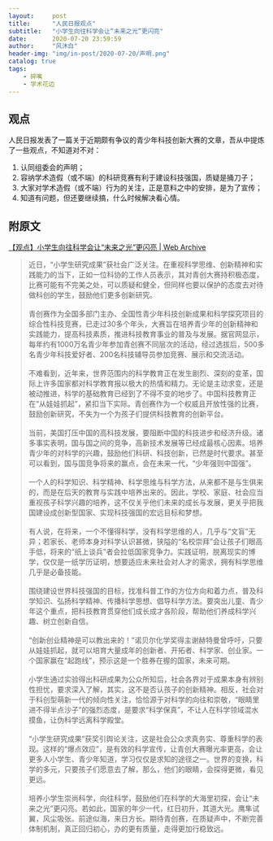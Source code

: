 ```yaml
---
layout:     post
title:      "人民日报观点"
subtitle:   "小学生向往科学会让“未来之光”更闪亮"
date:       2020-07-20 23:59:59
author:     "风沐白"
header-img: "img/in-post/2020-07-20/声明.png"
catalog: true
tags:
    - 碎嘴
    - 学术花边
---
```


## 观点

人民日报发表了一篇关于近期颇有争议的青少年科技创新大赛的文章，吾从中提炼了一些观点，不知道对不对：

1. 认同组委会的声明；
2. 容纳学术造假（或不端）的科研竞赛有利于建设科技强国，质疑是捅刀子；
3. 大家对学术造假（或不端）行为的关注，正是意料之中的安排，是为了宣传；
4. 知道有问题，但还要继续搞，什么时候解决看心情。

## 附原文

[【观点】小学生向往科学会让“未来之光”更闪亮 \| Web Archive](https://web.archive.org/web/20200720083615/http://hb.people.com.cn/n2/2020/0720/c194063-34169511.html)

>近日，“小学生研究成果”获社会广泛关注。在重视科学思维、创新精神和实践能力的当下，正如一位科协的工作人员表示，其对青创大赛持积极态度，比赛可能有不完美之处，可以质疑和健全，但同样也要以保护的态度去对待做科创的学生，鼓励他们更多创新研究。<br>  
青创赛作为全国多部门主办、全国性青少年科技创新成果和科学探究项目的综合性科技竞赛，已走过30多个年头，大赛旨在培养青少年的创新精神和实践能力，提高科技素质，推进科技教育事业的普及与发展。据官网显示，每年约有1000万名青少年参加青创赛不同层次的活动，经过选拔后，500多名青少年科技爱好者、200名科技辅导员参加竞赛、展示和交流活动。<br>  
不难看到，近年来，世界范围内的科学教育正在发生剧烈、深刻的变革，国际上许多国家都对科学教育报以极大的热情和精力。无论是主动求变，还是被动推进，科学的基础教育已经到了不得不变的地步了。中国科技教育正在“从娃娃抓起”，紧扣当下实际。青创赛作为一个权威且开放性强的比赛，鼓励创新研究，不失为一个为孩子们提供科技教育的创新平台。<br>  
当前，美国打压中国的高科技发展，要阻断中国的科技进步和经济升级。诸多事实表明，国与国之间的竞争，高新技术发展等已经成最核心因素。培养青少年的对科学的兴趣，鼓励他们科研、科技创新，已然是时代要求。甚至可以看到，国与国竞争将来的赢点，会在未来一代，“少年强则中国强”。<br>  
一个人的科学知识、科学精神、科学思维与科学方法，从来都不是与生俱来的，而是在后天的教育与实践中培养出来的。因此，学校、家庭、社会应当重视孩子科学兴趣的培养，这不仅关乎他们未来的成长与发展，更关乎把我国建设成创新型国家、实现科技强国的宏远目标和梦想。<br>  
有人说，在将来，一个不懂得科学，没有科学思维的人，几乎与“文盲”无异；若家长、老师本身对科学认识甚微，狭隘的“名校崇拜”会让孩子们眼高手低，将来的“纸上谈兵”者会拉低国家竞争力。实践证明，脱离现实的博学，仅仅是一纸学历证明，想要适应未来社会对人才的需求，拥有科学思维几乎是必备技能。<br>  
围绕建设世界科技强国的目标，找准科普工作的方位方向和着力点，普及科学知识、弘扬科学精神、传播科学思想、倡导科学方法。要突出儿童、青少年这个重点，把科技教育贯穿他们成长成才各阶段，帮助他们养成科学兴趣、树立创新自信。<br>  
“创新创业精神是可以教出来的！”诺贝尔化学奖得主谢赫特曼曾呼吁，只要从娃娃抓起，就可以培育大量成年的创新者、开拓者、科学家、创业家。一个国家赢在“起跑线”，预示这是一个胜券在握的国家，未来可期。<br>  
小学生通过实验得出科研成果为公众所知后，社会各界对于成果本身有辨别性担忧，要求深入了解，其实，这不是否认孩子的创新精神。相反，社会对于科创型萌新一代的倾向性关注，恰恰源于对科学的向往和崇敬，“眼睛里进不得半点沙子”的强烈态度，是要求“科学保真”，不让人在科学领域混水摸鱼，让伪科学远离科学殿堂。<br>  
“小学生研究成果”获奖引舆论关注，这是社会公众求真务实、尊重科学的表现。这样的“爆点效应”，是有效的科学宣传，让青创大赛曝光率更高，会让更多人小学生、青少年知道，学习仅仅是求知的途径之一。世界的变换，科学的多元，只要孩子们愿意去了解，那么，他们的眼睛，会探得更微，看见更远。<br>  
培养小学生崇尚科学，向往科学，鼓励他们在科学的大海里初探，会让“未来之光”更闪亮。若如此，国家的年少一代，红日初升，其道大光。鹰隼试翼，风尘吸张。前途似海，来日方长。期待青创赛，在质疑声中，不断完善体制机制，真正回归初心，办的更有质量，走得更加行稳致远。